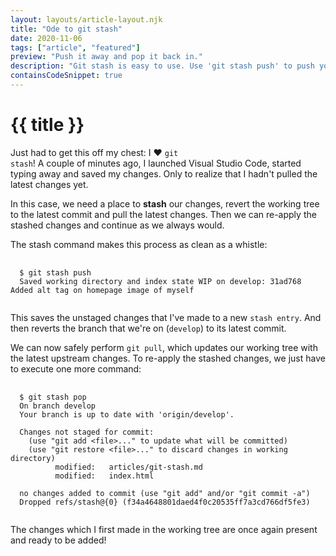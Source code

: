 ```yaml
---
layout: layouts/article-layout.njk
title: "Ode to git stash"
date: 2020-11-06
tags: ["article", "featured"]
preview: "Push it away and pop it back in."
description: "Git stash is easy to use. Use 'git stash push' to push your changes away and 'git stash pop' to pop them back in."
containsCodeSnippet: true
---
```


# {{ title }}

Just had to get this off my chest: I &#10084;&#65039; <code class="inline-code">git stash</code>! A couple of minutes ago, I launched Visual Studio Code, started typing away and saved my changes. Only to realize that I hadn't pulled the latest changes yet.

In this case, we need a place to **stash** our changes, revert the working tree to the latest commit and pull the latest changes. Then we can re-apply the stashed changes and continue as we always would.

The stash command makes this process as clean as a whistle:

<pre>
  <code class="language-git">
  $ git stash push
  Saved working directory and index state WIP on develop: 31ad768 Added alt tag on homepage image of myself
  </code>
</pre>

This saves the unstaged changes that I've made to a new <code class="inline-code">stash entry</code>. And then reverts the branch that we're on (<code class="inline-code">develop</code>) to its latest commit.

We can now safely perform <code class="inline-code">git pull</code>, which updates our working tree with the latest upstream changes. To re-apply the stashed changes, we just have to execute one more command:

<pre>
  <code class="language-git">
  $ git stash pop
  On branch develop
  Your branch is up to date with 'origin/develop'.

  Changes not staged for commit:
    (use "git add &lt;file&gt;..." to update what will be committed)
    (use "git restore &lt;file&gt;..." to discard changes in working directory)
          modified:   articles/git-stash.md
          modified:   index.html

  no changes added to commit (use "git add" and/or "git commit -a")
  Dropped refs/stash@{0} (f34a4648801daed4f0c20535ff7a3cd766df5fe3)
  </code>
</pre>

The changes which I first made in the working tree are once again present and ready to be added!
